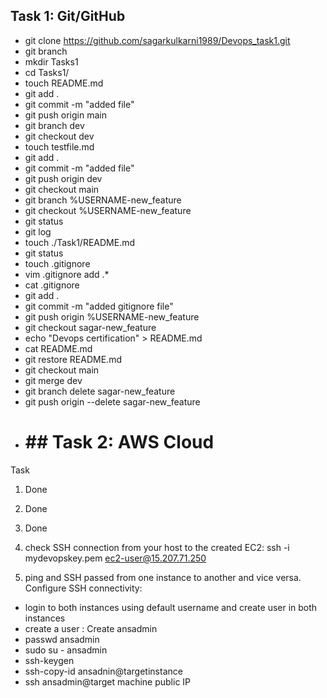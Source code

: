  ## Task 1: Git/GitHub
* git clone https://github.com/sagarkulkarni1989/Devops_task1.git
* git branch
* mkdir Tasks1
* cd Tasks1/
* touch README.md
* git add .
* git commit -m "added file"
* git push origin main
* git branch dev
* git checkout dev
* touch testfile.md
* git add .
* git commit -m "added file"
* git push origin dev
* git checkout main
* git branch %USERNAME-new_feature
* git checkout %USERNAME-new_feature
* git status
* git log
* touch ./Task1/README.md
* git status
* touch .gitignore
* vim .gitignore    add  .*
* cat .gitignore
* git add .
* git commit -m "added gitignore file"
* git push origin %USERNAME-new_feature
* git checkout sagar-new_feature
* echo "Devops certification" > README.md
* cat README.md
* git restore README.md
* git checkout main
* git merge dev
* git branch delete sagar-new_feature
* git push origin --delete sagar-new_feature
* # ## Task 2: AWS Cloud
Task 
1. Done
2. Done 
3. Done 
4. check SSH connection from your host to the created EC2: 
		ssh -i mydevopskey.pem ec2-user@15.207.71.250

5. ping and SSH passed from one instance to another and vice versa. Configure SSH connectivity:
* login to both instances using default username and create user in both instances
* create a user : Create ansadmin
* passwd ansadmin
* sudo su - ansadmin
* ssh-keygen
* ssh-copy-id ansadnin@targetinstance
* ssh ansadmin@target machine public IP
